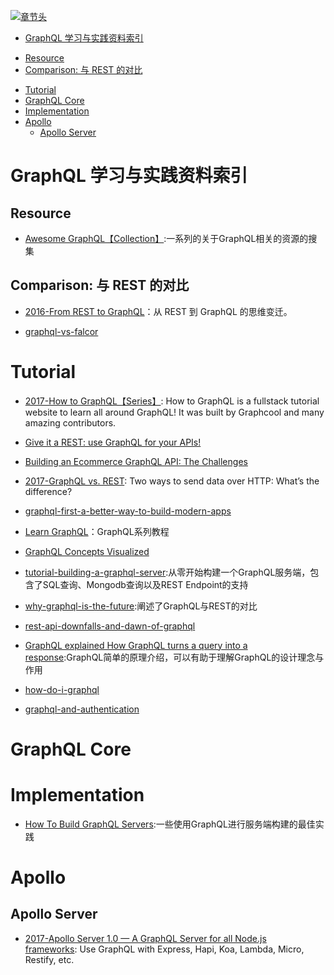 [![章节头](https://parg.co/UGo)](https://parg.co/b4z) 
 - [GraphQL 学习与实践资料索引](#graphql-%E5%AD%A6%E4%B9%A0%E4%B8%8E%E5%AE%9E%E8%B7%B5%E8%B5%84%E6%96%99%E7%B4%A2%E5%BC%95)
  * [Resource](#resource)
  * [Comparison: 与 REST 的对比](#comparison-%E4%B8%8E-rest-%E7%9A%84%E5%AF%B9%E6%AF%94)
- [Tutorial](#tutorial)
- [GraphQL Core](#graphql-core)
- [Implementation](#implementation)
- [Apollo](#apollo)
  * [Apollo Server](#apollo-server) 

# GraphQL 学习与实践资料索引
## Resource
- [Awesome GraphQL【Collection】](https://github.com/chentsulin/awesome-graphql):一系列的关于GraphQL相关的资源的搜集

## Comparison: 与 REST 的对比
- [2016-From REST to GraphQL](https://blog.jacobwgillespie.com/from-rest-to-graphql-b4e95e94c26b#.klx32whu6)：从 REST 到 GraphQL 的思维变迁。

- [graphql-vs-falcor](https://medium.com/apollo-stack/graphql-vs-falcor-4f1e9cbf7504#.dngpjldea) 

# Tutorial



- [2017-How to GraphQL【Series】](https://github.com/howtographql/howtographql): How to GraphQL is a fullstack tutorial website to learn all around GraphQL! It was built by Graphcool and many amazing contributors.




- [Give it a REST: use GraphQL for your APIs!](https://medium.com/@davidcelis/give-it-a-rest-use-graphql-for-your-apis-40a2761e6336#.4shk2q5lq)


- [Building an Ecommerce GraphQL API: The Challenges](https://techblog.commercetools.com/building-an-ecommerce-graphql-api-the-challenges-6d652a95f478?source=reading_list---------99-3---------)
- [2017-GraphQL vs. REST](https://dev-blog.apollodata.com/graphql-vs-rest-5d425123e34b): Two ways to send data over HTTP: What’s the difference?
- [graphql-first-a-better-way-to-build-modern-apps](https://dev-blog.apollodata.com/graphql-first-a-better-way-to-build-modern-apps-b5a04f7121a0#.ehq4nwjeb)
- [Learn GraphQL](https://learngraphql.com/basics/introduction)：GraphQL系列教程
- [GraphQL Concepts Visualized](https://medium.com/apollo-stack/the-concepts-of-graphql-bc68bd819be3#.etfu7xfdh)
- [tutorial-building-a-graphql-server](https://medium.com/apollo-stack/tutorial-building-a-graphql-server-cddaa023c035#.w6r1huy4b):从零开始构建一个GraphQL服务端，包含了SQL查询、Mongodb查询以及REST Endpoint的支持

- [why-graphql-is-the-future](https://medium.com/apollo-stack/why-graphql-is-the-future-3bec28193807#.kcsxfgfhm):阐述了GraphQL与REST的对比
- [rest-api-downfalls-and-dawn-of-graphql](https://medium.com/@ottovw/rest-api-downfalls-and-dawn-of-graphql-dd00991a0eb8#.9e5dhww7z)
- [GraphQL explained How GraphQL turns a query into a response](https://medium.com/apollo-stack/graphql-explained-5844742f195e#.rsa2k61tx):GraphQL简单的原理介绍，可以有助于理解GraphQL的设计理念与作用
- [how-do-i-graphql](https://medium.com/apollo-stack/how-do-i-graphql-2fcabfc94a01#.wzt7u46uc)
- [graphql-and-authentication](https://medium.com/the-graphqlhub/graphql-and-authentication-b73aed34bbeb#.qgau20poo)



# GraphQL Core


# Implementation

- [How To Build GraphQL Servers](https://medium.com/apollo-stack/how-to-build-graphql-servers-87587591ded5#.za2zqmq0i):一些使用GraphQL进行服务端构建的最佳实践



# Apollo 
## Apollo Server

- [2017-Apollo Server 1.0 — A GraphQL Server for all Node.js frameworks](https://parg.co/bWY): Use GraphQL with Express, Hapi, Koa, Lambda, Micro, Restify, etc.